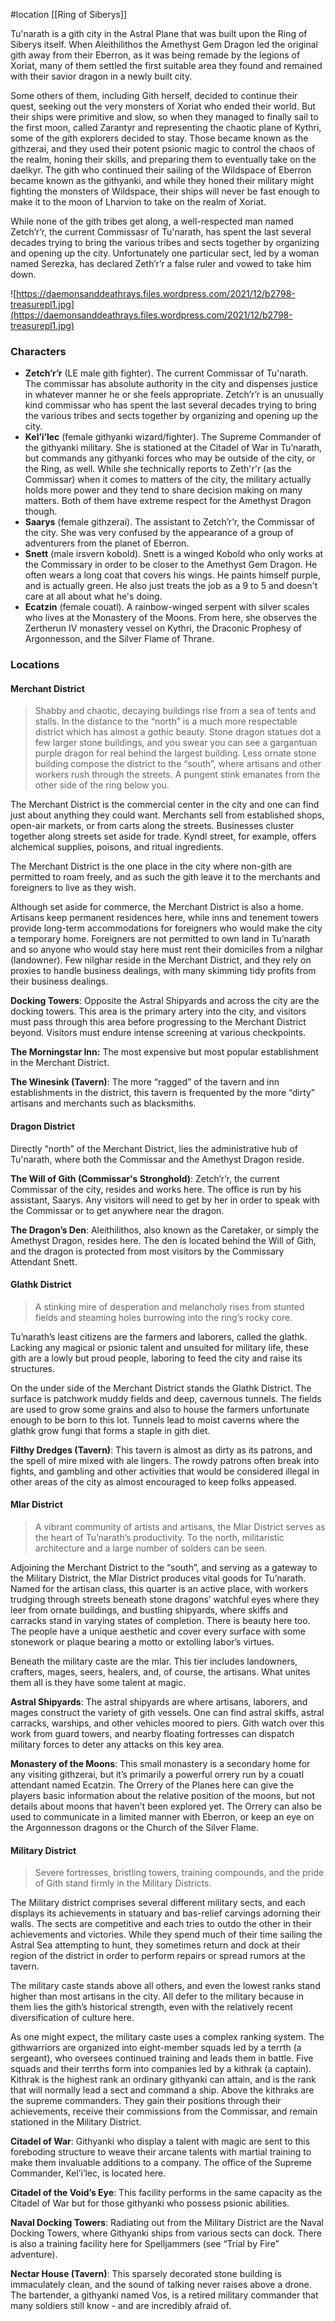  #location [[Ring of Siberys]]

Tu'narath is a gith city in the Astral Plane that was built upon the Ring of Siberys itself. When Aleithilithos the Amethyst Gem Dragon led the original gith away from their Eberron, as it was being remade by the legions of Xoriat, many of them settled the first suitable area they found and remained with their savior dragon in a newly built city.

Some others of them, including Gith herself, decided to continue their quest, seeking out the very monsters of Xoriat who ended their world. But their ships were primitive and slow, so when they managed to finally sail to the first moon, called Zarantyr and representing the chaotic plane of Kythri, some of the gith explorers decided to stay. Those became known as the githzerai, and they used their potent psionic magic to control the chaos of the realm, honing their skills, and preparing them to eventually take on the daelkyr. The gith who continued their sailing of the Wildspace of Eberron became known as the githyanki, and while they honed their military might fighting the monsters of Wildspace, their ships will never be fast enough to make it to the moon of Lharvion to take on the realm of Xoriat.

While none of the gith tribes get along, a well-respected man named Zetch’r’r, the current Commissasr of Tu'narath, has spent the last several decades trying to bring the various tribes and sects together by organizing and opening up the city. Unfortunately one particular sect, led by a woman named Serezka, has declared Zeth’r’r a false ruler and vowed to take him down.

![https://daemonsanddeathrays.files.wordpress.com/2021/12/b2798-treasurepl1.jpg](https://daemonsanddeathrays.files.wordpress.com/2021/12/b2798-treasurepl1.jpg)

### Characters

* **Zetch’r’r** (LE male gith fighter). The current Commissar of Tu'narath.  The commissar has absolute authority in the city and dispenses justice in whatever manner he or she feels appropriate. Zetch’r’r is an unusually kind commissar who has spent the last several decades trying to bring the various tribes and sects together by organizing and opening up the city.
* **Kel’i’lec** (female githyanki wizard/fighter). The Supreme Commander of the githyanki military. She is stationed at the Citadel of War in Tu’narath, but commands any githyanki forces who may be outside of the city, or the Ring, as well. While she technically reports to Zeth'r'r (as the Commissar) when it comes to matters of the city, the military actually holds more power and they tend to share decision making on many matters. Both of them have extreme respect for the Amethyst Dragon though.
* **Saarys** (female githzerai). The assistant to Zetch’r’r, the Commissar of the city. She was very confused by the appearance of a group of adventurers from the planet of Eberron.
* **Snett** (male irsvern kobold). Snett is a winged Kobold who only works at the Commissary in order to be closer to the Amethyst Gem Dragon. He often wears a long coat that covers his wings. He paints himself purple, and is actually green. He also just treats the job as a 9 to 5 and doesn't care at all about what he's doing.
* **Ecatzin** (female couatl). A rainbow-winged serpent with silver scales who lives at the Monastery of the Moons. From here, she observes the Zertherun IV monastery vessel on Kythri, the Draconic Prophesy of Argonnesson, and the Silver Flame of Thrane.

### Locations

#### Merchant District

> Shabby and chaotic, decaying buildings rise from a sea of tents and stalls. In the distance to the “north” is a much more respectable district which has almost a gothic beauty. Stone dragon statues dot a few larger stone buildings, and you swear you can see a gargantuan purple dragon for real behind the largest building. Less ornate stone building compose the district to the “south”, where artisans and other workers rush through the streets. A pungent stink emanates from the other side of the ring below you.

The Merchant District is the commercial center in the city and one can find just about anything they could want. Merchants sell from established shops, open-air markets, or from carts along the streets. Businesses cluster together along streets set aside for trade. Kyndl street, for example, offers alchemical supplies, poisons, and ritual ingredients.

The Merchant District is the one place in the city where non-gith are permitted to roam freely, and as such the gith leave it to the merchants and foreigners to live as they wish.

Although set aside for commerce, the Merchant District is also a home. Artisans keep permanent residences here, while inns and tenement towers provide long-term accommodations for foreigners who would make the city a temporary home. Foreigners are not permitted to own land in Tu’narath and so anyone who would stay here must rent their domiciles from a nilghar (landowner). Few nilghar reside in the Merchant District, and they rely on proxies to handle business dealings, with many skimming tidy profits from their business dealings.

**Docking Towers**: Opposite the Astral Shipyards and across the city are the docking towers. This area is the primary artery into the city, and visitors must pass through this area before progressing to the Merchant District beyond. Visitors must endure intense screening at various checkpoints.

**The Morningstar Inn:** The most expensive but most popular establishment in the Merchant District.

**The Winesink (Tavern)**: The more “ragged” of the tavern and inn establishments in the district, this tavern is frequented by the more “dirty” artisans and merchants such as blacksmiths.

#### Dragon District

Directly “north” of the Merchant District, lies the administrative hub of Tu'narath, where both the Commissar and the Amethyst Dragon reside.

**The Will of Gith (Commissar's Stronghold)**: Zetch’r’r, the current Commissar of the city, resides and works here. The office is run by his assistant, Saarys. Any visitors will need to get by her in order to speak with the Commissar or to get anywhere near the dragon.

**The Dragon’s Den**: Aleithilithos, also known as the Caretaker, or simply the Amethyst Dragon, resides here. The den is located behind the Will of Gith, and the dragon is protected from most visitors by the Commissary Attendant Snett.

#### Glathk District

> A stinking mire of desperation and melancholy rises from stunted fields and steaming holes burrowing into the ring’s rocky core.

Tu’narath’s least citizens are the farmers and laborers, called the glathk. Lacking any magical or psionic talent and unsuited for military life, these gith are a lowly but proud people, laboring to feed the city and raise its structures.

On the under side of the Merchant District stands the Glathk District. The surface is patchwork muddy fields and deep, cavernous tunnels. The fields are used to grow some grains and also to house the farmers unfortunate enough to be born to this lot. Tunnels lead to moist caverns where the glathk grow fungi that forms a staple in gith diet.

**Filthy Dredges (Tavern)**: This tavern is almost as dirty as its patrons, and the spell of mire mixed with ale lingers. The rowdy patrons often break into fights, and gambling and other activities that would be considered illegal in other areas of the city as almost encouraged to keep folks appeased.

#### Mlar District

> A vibrant community of artists and artisans, the Mlar District serves as the heart of Tu’narath’s productivity. To the north, militaristic architecture and a large number of solders can be seen.

Adjoining the Merchant District to the “south”, and serving as a gateway to the Military District, the Mlar District produces vital goods for Tu’narath. Named for the artisan class, this quarter is an active place, with  workers trudging through streets beneath stone dragons’ watchful eyes where they leer from ornate buildings, and bustling shipyards, where skiffs and carracks stand in varying states of completion. There is beauty here too. The people have a unique aesthetic and cover every surface with some stonework or plaque bearing a motto or extolling labor’s virtues.

Beneath the military caste are the mlar. This tier includes landowners, crafters, mages, seers, healers, and, of course, the artisans.  What unites them all is they have some talent at magic.

**Astral Shipyards**: The astral shipyards are where artisans, laborers, and mages construct the variety of gith vessels. One can find astral skiffs, astral carracks, warships, and other vehicles moored to piers. Gith watch over this work from guard
towers, and nearby floating fortresses can dispatch military forces to deter any attacks on this key area.

**Monastery of the Moons**: This small monastery is a secondary home for any visiting githzerai, but it’s primarily a powerful orrery run by a couatl attendant named Ecatzin. The Orrery of the Planes here can give the players basic information about the relative position of the moons, but not details about moons that haven’t been explored yet. The Orrery can also be used to communicate in a limited manner with Eberron, or keep an eye on the Argonnesson dragons or the Church of the Silver Flame.

#### Military District

> Severe fortresses, bristling towers, training compounds, and the pride of Gith stand firmly in the Military Districts.

The Military district comprises several different military sects, and each displays its achievements in statuary and bas-relief carvings adorning their walls. The sects are competitive and each tries to outdo the other in their achievements and victories. While they spend much of their time sailing the Astral Sea attempting to hunt, they sometimes return and dock at their region of the district in order to perform repairs or spread rumors at the tavern.

The military caste stands above all others, and even the lowest ranks stand higher than most artisans in the city. All defer to the military because in them lies the gith’s historical strength, even with the relatively recent diversification of culture here.

As one might expect, the military caste uses a complex ranking system.  The githwarriors are organized into eight-member squads led by a terrth (a sergeant), who oversees continued training and leads them in battle. Five squads and their terrths form into companies led by a kithrak (a captain). Kithrak is the highest rank an ordinary githyanki can attain, and is the rank that will normally lead a sect and command a ship. Above the kithraks are the supreme commanders. They gain their positions through their achievements, receive their commissions from the Commissar, and remain stationed in the Military District.

**Citadel of War**: Githyanki who display a talent with magic are sent to this foreboding structure to weave their arcane talents with martial training to make them invaluable additions to a company. The office of the Supreme Commander, Kel’i’lec, is located here.

**Citadel of the Void’s Eye**: This facility performs in the same capacity as the Citadel of War but for those githyanki who possess psionic abilities.

**Naval Docking Towers**: Radiating out from the Military District are the Naval Docking Towers, where Githyanki ships from various sects can dock. There is also a training facility here for Spelljammers (see “Trial by Fire” adventure).

**Nectar House (Tavern)**: This sparsely decorated stone building is immaculately clean, and the sound of talking never raises above a drone. The bartender, a githyanki named Vos, is a retired military commander that many soldiers still know - and are incredibly afraid of.
